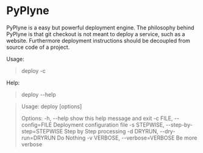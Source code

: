 PyPlyne
=======

PyPlyne is a easy but powerful deployment engine. The philosophy behind PyPlyne is that git checkout is not meant to deploy a service, such as a website. Furthermore deployment instructions should be decoupled from source code of a project.


Usage:
> deploy -c <configuration path> <command> <destination>


Help:
> deploy --help

> Usage: deploy [options]
>
> Options:
>   -h, --help             show this help message and exit
>   -c FILE, --config=FILE Deployment configuration file
>   -s STEPWISE, --step-by-step=STEPWISE
>                          Step by Step processing
>   -d DRYRUN, --dry-run=DRYRUN
>                          Do Nothing
>   -v VERBOSE, --verbose=VERBOSE
>                          Be more verbose
